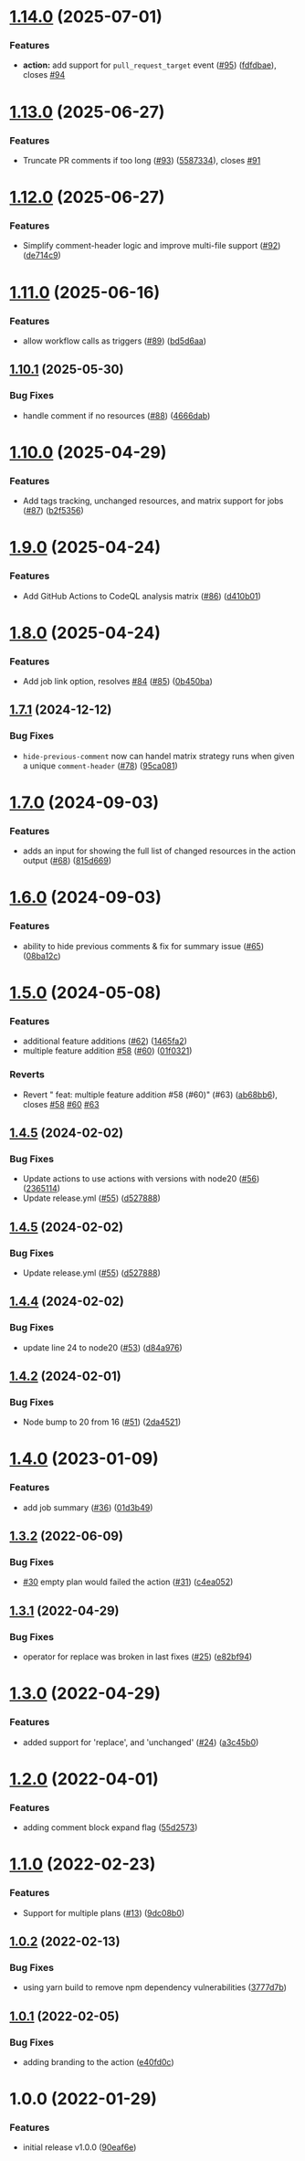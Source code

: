 # [1.14.0](https://github.com/liatrio/terraform-change-pr-commenter/compare/v1.13.0...v1.14.0) (2025-07-01)


### Features

* **action:** add support for `pull_request_target` event ([#95](https://github.com/liatrio/terraform-change-pr-commenter/issues/95)) ([fdfdbae](https://github.com/liatrio/terraform-change-pr-commenter/commit/fdfdbae2c1dbf02ed6a6334a334b99d2ed28f531)), closes [#94](https://github.com/liatrio/terraform-change-pr-commenter/issues/94)

# [1.13.0](https://github.com/liatrio/terraform-change-pr-commenter/compare/v1.12.0...v1.13.0) (2025-06-27)


### Features

* Truncate PR comments if too long ([#93](https://github.com/liatrio/terraform-change-pr-commenter/issues/93)) ([5587334](https://github.com/liatrio/terraform-change-pr-commenter/commit/55873345015c06f59316309a71ea9433104ed5f9)), closes [#91](https://github.com/liatrio/terraform-change-pr-commenter/issues/91)

# [1.12.0](https://github.com/liatrio/terraform-change-pr-commenter/compare/v1.11.0...v1.12.0) (2025-06-27)


### Features

* Simplify comment-header logic and improve multi-file support ([#92](https://github.com/liatrio/terraform-change-pr-commenter/issues/92)) ([de714c9](https://github.com/liatrio/terraform-change-pr-commenter/commit/de714c9edf0859d9851946cd93864c3b789e626a))

# [1.11.0](https://github.com/liatrio/terraform-change-pr-commenter/compare/v1.10.1...v1.11.0) (2025-06-16)


### Features

* allow workflow calls as triggers ([#89](https://github.com/liatrio/terraform-change-pr-commenter/issues/89)) ([bd5d6aa](https://github.com/liatrio/terraform-change-pr-commenter/commit/bd5d6aafb8c90a8cc0e3d78c32a0f33fcffa27de))

## [1.10.1](https://github.com/liatrio/terraform-change-pr-commenter/compare/v1.10.0...v1.10.1) (2025-05-30)


### Bug Fixes

* handle comment if no resources ([#88](https://github.com/liatrio/terraform-change-pr-commenter/issues/88)) ([4666dab](https://github.com/liatrio/terraform-change-pr-commenter/commit/4666dabe39891932028ca1b53a2172590009bad5))

# [1.10.0](https://github.com/liatrio/terraform-change-pr-commenter/compare/v1.9.0...v1.10.0) (2025-04-29)


### Features

* Add tags tracking, unchanged resources, and matrix support for jobs ([#87](https://github.com/liatrio/terraform-change-pr-commenter/issues/87)) ([b2f5356](https://github.com/liatrio/terraform-change-pr-commenter/commit/b2f535616c169467e523e6ff35ba684606ee2521))

# [1.9.0](https://github.com/liatrio/terraform-change-pr-commenter/compare/v1.8.0...v1.9.0) (2025-04-24)


### Features

* Add GitHub Actions to CodeQL analysis matrix ([#86](https://github.com/liatrio/terraform-change-pr-commenter/issues/86)) ([d410b01](https://github.com/liatrio/terraform-change-pr-commenter/commit/d410b015e84293a722b73dd529393aeaf2b2cacf))

# [1.8.0](https://github.com/liatrio/terraform-change-pr-commenter/compare/v1.7.1...v1.8.0) (2025-04-24)


### Features

* Add job link option, resolves [#84](https://github.com/liatrio/terraform-change-pr-commenter/issues/84) ([#85](https://github.com/liatrio/terraform-change-pr-commenter/issues/85)) ([0b450ba](https://github.com/liatrio/terraform-change-pr-commenter/commit/0b450ba53b357f81b54bf117c9dab15e2fd6cda8))

## [1.7.1](https://github.com/liatrio/terraform-change-pr-commenter/compare/v1.7.0...v1.7.1) (2024-12-12)


### Bug Fixes

* `hide-previous-comment` now can handel matrix strategy runs when given a unique `comment-header` ([#78](https://github.com/liatrio/terraform-change-pr-commenter/issues/78)) ([95ca081](https://github.com/liatrio/terraform-change-pr-commenter/commit/95ca081372ca566e0c8577d24353842679b527ee))

# [1.7.0](https://github.com/liatrio/terraform-change-pr-commenter/compare/v1.6.0...v1.7.0) (2024-09-03)


### Features

* adds an input for showing the full list of changed resources in the action output ([#68](https://github.com/liatrio/terraform-change-pr-commenter/issues/68)) ([815d669](https://github.com/liatrio/terraform-change-pr-commenter/commit/815d669c00d3bcb18303a846c49ef49cd2ab19db))

# [1.6.0](https://github.com/liatrio/terraform-change-pr-commenter/compare/v1.5.0...v1.6.0) (2024-09-03)


### Features

* ability to hide previous comments & fix for summary issue ([#65](https://github.com/liatrio/terraform-change-pr-commenter/issues/65)) ([08ba12c](https://github.com/liatrio/terraform-change-pr-commenter/commit/08ba12cd559192754993f85f0e45de37f095e248))

# [1.5.0](https://github.com/liatrio/terraform-change-pr-commenter/compare/v1.4.5...v1.5.0) (2024-05-08)


### Features

* additional feature additions ([#62](https://github.com/liatrio/terraform-change-pr-commenter/issues/62)) ([1465fa2](https://github.com/liatrio/terraform-change-pr-commenter/commit/1465fa28232ee9e3b51c5db1fa43f2c2f4b971e4))
* multiple feature addition [#58](https://github.com/liatrio/terraform-change-pr-commenter/issues/58)  ([#60](https://github.com/liatrio/terraform-change-pr-commenter/issues/60)) ([01f0321](https://github.com/liatrio/terraform-change-pr-commenter/commit/01f0321246312425041b0ee8eaa5ba9404f6f1ae))


### Reverts

* Revert " feat: multiple feature addition #58  (#60)" (#63) ([ab68bb6](https://github.com/liatrio/terraform-change-pr-commenter/commit/ab68bb614b5eb42957331703bf7afa80e1188186)), closes [#58](https://github.com/liatrio/terraform-change-pr-commenter/issues/58) [#60](https://github.com/liatrio/terraform-change-pr-commenter/issues/60) [#63](https://github.com/liatrio/terraform-change-pr-commenter/issues/63)

## [1.4.5](https://github.com/liatrio/terraform-change-pr-commenter/compare/v1.4.4...v1.4.5) (2024-02-02)


### Bug Fixes

* Update actions to use actions with versions with node20 ([#56](https://github.com/liatrio/terraform-change-pr-commenter/issues/56)) ([2365114](https://github.com/liatrio/terraform-change-pr-commenter/commit/236511422a9364c7adb215a172eec7173ce18374))
* Update release.yml ([#55](https://github.com/liatrio/terraform-change-pr-commenter/issues/55)) ([d527888](https://github.com/liatrio/terraform-change-pr-commenter/commit/d5278883cce02e2713a70a70b80adbf7390a7476))

## [1.4.5](https://github.com/liatrio/terraform-change-pr-commenter/compare/v1.4.4...v1.4.5) (2024-02-02)


### Bug Fixes

* Update release.yml ([#55](https://github.com/liatrio/terraform-change-pr-commenter/issues/55)) ([d527888](https://github.com/liatrio/terraform-change-pr-commenter/commit/d5278883cce02e2713a70a70b80adbf7390a7476))

## [1.4.4](https://github.com/liatrio/terraform-change-pr-commenter/compare/v1.4.3...v1.4.4) (2024-02-02)


### Bug Fixes

* update line 24 to node20 ([#53](https://github.com/liatrio/terraform-change-pr-commenter/issues/53)) ([d84a976](https://github.com/liatrio/terraform-change-pr-commenter/commit/d84a976ce8bee75080d34f46b39d1c28f2cfec3a))

## [1.4.2](https://github.com/liatrio/terraform-change-pr-commenter/compare/v1.4.1...v1.4.2) (2024-02-01)


### Bug Fixes

* Node bump to 20 from 16 ([#51](https://github.com/liatrio/terraform-change-pr-commenter/issues/51)) ([2da4521](https://github.com/liatrio/terraform-change-pr-commenter/commit/2da45213eef1edc22a05b22bb198b0d94e0cf2a0))

# [1.4.0](https://github.com/liatrio/terraform-change-pr-commenter/compare/v1.3.3...v1.4.0) (2023-01-09)


### Features

* add job summary ([#36](https://github.com/liatrio/terraform-change-pr-commenter/issues/36)) ([01d3b49](https://github.com/liatrio/terraform-change-pr-commenter/commit/01d3b49e93cf0319d28dee2b3fbab268b6566df9))

## [1.3.2](https://github.com/liatrio/terraform-change-pr-commenter/compare/v1.3.1...v1.3.2) (2022-06-09)


### Bug Fixes

* [#30](https://github.com/liatrio/terraform-change-pr-commenter/issues/30) empty plan would failed the action ([#31](https://github.com/liatrio/terraform-change-pr-commenter/issues/31)) ([c4ea052](https://github.com/liatrio/terraform-change-pr-commenter/commit/c4ea0520ce5c086465dda4da3f75fca6527a60e0))

## [1.3.1](https://github.com/liatrio/terraform-change-pr-commenter/compare/v1.3.0...v1.3.1) (2022-04-29)


### Bug Fixes

* operator for replace was broken in last fixes ([#25](https://github.com/liatrio/terraform-change-pr-commenter/issues/25)) ([e82bf94](https://github.com/liatrio/terraform-change-pr-commenter/commit/e82bf94e915ad440bd0c08e69dcd9ef748a74ed2))

# [1.3.0](https://github.com/liatrio/terraform-change-pr-commenter/compare/v1.2.0...v1.3.0) (2022-04-29)


### Features

* added support for 'replace', and 'unchanged' ([#24](https://github.com/liatrio/terraform-change-pr-commenter/issues/24)) ([a3c45b0](https://github.com/liatrio/terraform-change-pr-commenter/commit/a3c45b0c735a3c4467729d0f94730c2af583a5e2))

# [1.2.0](https://github.com/liatrio/terraform-change-pr-commenter/compare/v1.1.0...v1.2.0) (2022-04-01)


### Features

* adding comment block expand flag ([55d2573](https://github.com/liatrio/terraform-change-pr-commenter/commit/55d25736974196a554e7ed4d864224b54af0123d))

# [1.1.0](https://github.com/liatrio/terraform-change-pr-commenter/compare/v1.0.2...v1.1.0) (2022-02-23)


### Features

* Support for multiple plans ([#13](https://github.com/liatrio/terraform-change-pr-commenter/issues/13)) ([9dc08b0](https://github.com/liatrio/terraform-change-pr-commenter/commit/9dc08b01a7f2000f9a8721c4be3479079642580e))

## [1.0.2](https://github.com/liatrio/terraform-change-pr-commenter/compare/v1.0.1...v1.0.2) (2022-02-13)


### Bug Fixes

* using yarn build to remove npm dependency vulnerabilities ([3777d7b](https://github.com/liatrio/terraform-change-pr-commenter/commit/3777d7bb2204009d82f659632a95372e71c08dfc))

## [1.0.1](https://github.com/liatrio/terraform-change-pr-commenter/compare/v1.0.0...v1.0.1) (2022-02-05)


### Bug Fixes

* adding branding to the action ([e40fd0c](https://github.com/liatrio/terraform-change-pr-commenter/commit/e40fd0c772ab36937de7e86ae71e3e6f013b5a70))

# 1.0.0 (2022-01-29)


### Features

* initial release v1.0.0 ([90eaf6e](https://github.com/liatrio/terraform-change-pr-commenter/commit/90eaf6ef9875330479e2368eaf669099c740b006))
